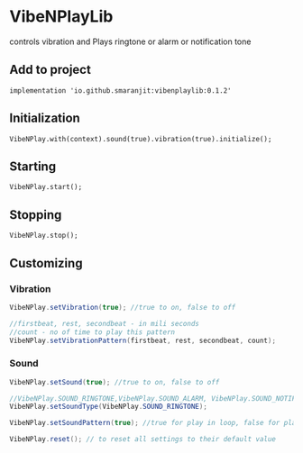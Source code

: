 # VibeNPlayLib
controls vibration and Plays ringtone or alarm or notification tone

## Add to project
`implementation 'io.github.smaranjit:vibenplaylib:0.1.2'`

## Initialization
`VibeNPlay.with(context).sound(true).vibration(true).initialize();`

## Starting

`VibeNPlay.start();`

## Stopping

`VibeNPlay.stop();`

## Customizing

### Vibration

```java
VibeNPlay.setVibration(true); //true to on, false to off
```
```java
//firstbeat, rest, secondbeat - in mili seconds
//count - no of time to play this pattern
VibeNPlay.setVibrationPattern(firstbeat, rest, secondbeat, count);
```
### Sound

```java
VibeNPlay.setSound(true); //true to on, false to off
```
```java
//VibeNPlay.SOUND_RINGTONE,VibeNPlay.SOUND_ALARM, VibeNPlay.SOUND_NOTIFICATION,VibeNPlay.SOUND_ALL
VibeNPlay.setSoundType(VibeNPlay.SOUND_RINGTONE);
```
```java
VibeNPlay.setSoundPattern(true); //true for play in loop, false for play one time
```
 ```java
 VibeNPlay.reset(); // to reset all settings to their default value 
 ```